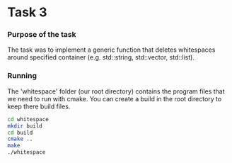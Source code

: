 # Task 3

### Purpose of the task
The task was to implement a generic function that deletes whitespaces around specified container (e.g. std::string, std::vector, std::list).

### Running
The 'whitespace' folder (our root directory) contains the program files that we need to run with cmake. You can create a build in the root directory to keep there build files.

```sh
cd whitespace
mkdir build
cd build
cmake ..
make
./whitespace
```
